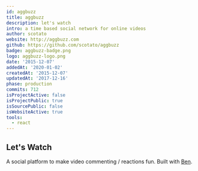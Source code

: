 ```yaml
---
id: aggbuzz
title: aggbuzz
description: let's watch
intro: a time based social network for online videos
author: scotato
website: http://aggbuzz.com
github: https://github.com/scotato/aggbuzz
badge: aggbuzz-badge.png
logo: aggbuzz-logo.png
date: '2015-12-07'
addedAt: '2020-01-02'
createdAt: '2015-12-07'
updatedAt: '2017-12-16'
phase: production
commits: 712
isProjectActive: false
isProjectPublic: true
isSourcePublic: false
isWebsiteActive: true
tools: 
  - react
---
```


## Let's Watch
A social platform to make video commenting / reactions fun. Built with [Ben](https://twitter.com/btbright).
